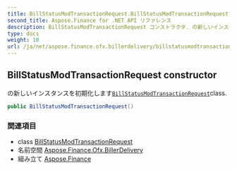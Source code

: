 ```yaml
---
title: BillStatusModTransactionRequest.BillStatusModTransactionRequest
second_title: Aspose.Finance for .NET API リファレンス
description: BillStatusModTransactionRequest コンストラクタ. の新しいインスタンスを初期化しますBillStatusModTransactionRequestclass.
type: docs
weight: 10
url: /ja/net/aspose.finance.ofx.billerdelivery/billstatusmodtransactionrequest/billstatusmodtransactionrequest/
---
```

## BillStatusModTransactionRequest constructor

の新しいインスタンスを初期化します[`BillStatusModTransactionRequest`](../)class.

```csharp
public BillStatusModTransactionRequest()
```

### 関連項目

* class [BillStatusModTransactionRequest](../)
* 名前空間 [Aspose.Finance.Ofx.BillerDelivery](../../billstatusmodtransactionrequest/)
* 組み立て [Aspose.Finance](../../../)


